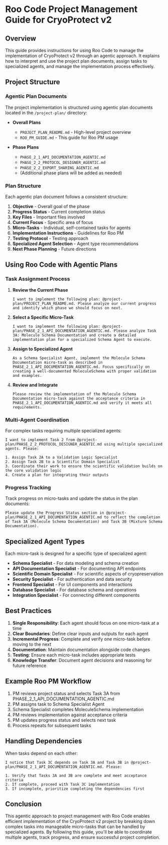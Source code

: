 # Roo Code Project Management Guide for CryoProtect v2

## Overview
This guide provides instructions for using Roo Code to manage the implementation of CryoProtect v2 through an agentic approach. It explains how to interpret and use the project plan documents, assign tasks to specialized agents, and manage the implementation process effectively.

## Project Structure

### Agentic Plan Documents
The project implementation is structured using agentic plan documents located in the `/project-plan/` directory:

- **Overall Plans**
  - `PROJECT_PLAN_README.md` - High-level project overview
  - `ROO_PM_GUIDE.md` - This guide for Roo PM usage

- **Phase Plans**
  - `PHASE_2_1_API_DOCUMENTATION_AGENTIC.md`
  - `PHASE_2_2_PROTOCOL_DESIGNER_AGENTIC.md`
  - `PHASE_2_2_EXPORT_SHARING_AGENTIC.md`
  - (Additional phase plans will be added as needed)

### Plan Structure
Each agentic plan document follows a consistent structure:

1. **Objective** - Overall goal of the phase
2. **Progress Status** - Current completion status
3. **Key Files** - Important files involved
4. **Current Focus** - Specific area of focus
5. **Micro-Tasks** - Individual, self-contained tasks for agents
6. **Implementation Instructions** - Guidelines for Roo PM
7. **Testing Protocol** - Testing approach
8. **Specialized Agent Selection** - Agent type recommendations
9. **Next Phase Planning** - Future directions

## Using Roo Code with Agentic Plans

### Task Assignment Process

1. **Review the Current Phase**
   ```
   I want to implement the following plan: @project-plan/PROJECT_PLAN_README.md. Please analyze our current progress and identify which phase we should focus on next.
   ```

2. **Select a Specific Micro-Task**
   ```
   I want to implement the following plan: @project-plan/PHASE_2_1_API_DOCUMENTATION_AGENTIC.md. Please analyze Task 3A: Molecule Schema Documentation and create a detailed implementation plan for a specialized Schema Agent to execute.
   ```

3. **Assign to Specialized Agent**
   ```
   As a Schema Specialist Agent, implement the Molecule Schema Documentation micro-task as described in PHASE_2_1_API_DOCUMENTATION_AGENTIC.md. Focus specifically on creating a well-documented MoleculeSchema with proper validation and examples.
   ```

4. **Review and Integrate**
   ```
   Please review the implementation of the Molecule Schema Documentation micro-task against the acceptance criteria in PHASE_2_1_API_DOCUMENTATION_AGENTIC.md and verify it meets all requirements.
   ```

### Multi-Agent Coordination

For complex tasks requiring multiple specialized agents:

```
I want to implement Task 2 from @project-plan/PHASE_2_2_PROTOCOL_DESIGNER_AGENTIC.md using multiple specialized agents. Please:

1. Assign Task 2A to a Validation Logic Specialist
2. Assign Task 2B to a Scientific Domain Specialist
3. Coordinate their work to ensure the scientific validation builds on the core validation logic
4. Create a plan for integrating their outputs
```

### Progress Tracking

Track progress on micro-tasks and update the status in the plan documents:

```
Please update the Progress Status section in @project-plan/PHASE_2_1_API_DOCUMENTATION_AGENTIC.md to reflect the completion of Task 3A (Molecule Schema Documentation) and Task 3B (Mixture Schema Documentation).
```

## Specialized Agent Types

Each micro-task is designed for a specific type of specialized agent:

- **Schema Specialist** - For data modeling and schema creation
- **API Documentation Specialist** - For documenting API endpoints
- **Scientific Domain Specialist** - For scientific aspects of cryopreservation
- **Security Specialist** - For authentication and data security
- **Frontend Specialist** - For UI components and interactions
- **Database Specialist** - For database schema and operations
- **Integration Specialist** - For connecting different components

## Best Practices

1. **Single Responsibility**: Each agent should focus on one micro-task at a time
2. **Clear Boundaries**: Define clear inputs and outputs for each agent
3. **Incremental Progress**: Complete and verify one micro-task before moving to the next
4. **Documentation**: Maintain documentation alongside code changes
5. **Testing**: Ensure each micro-task includes appropriate tests
6. **Knowledge Transfer**: Document agent decisions and reasoning for future reference

## Example Roo PM Workflow

1. PM reviews project status and selects Task 3A from PHASE_2_1_API_DOCUMENTATION_AGENTIC.md
2. PM assigns task to Schema Specialist Agent
3. Schema Specialist completes MoleculeSchema implementation
4. PM reviews implementation against acceptance criteria
5. PM updates progress status and selects next task
6. Process repeats for subsequent tasks

## Handling Dependencies

When tasks depend on each other:

```
I notice that Task 3C depends on Task 3A and Task 3B in @project-plan/PHASE_2_1_API_DOCUMENTATION_AGENTIC.md. Please:

1. Verify that Tasks 3A and 3B are complete and meet acceptance criteria
2. If complete, proceed with Task 3C implementation
3. If incomplete, prioritize completing the dependencies first
```

## Conclusion

This agentic approach to project management with Roo Code enables efficient implementation of the CryoProtect v2 project by breaking down complex tasks into manageable micro-tasks that can be handled by specialized agents. By following this guide, you'll be able to coordinate multiple agents, track progress, and ensure successful project completion.